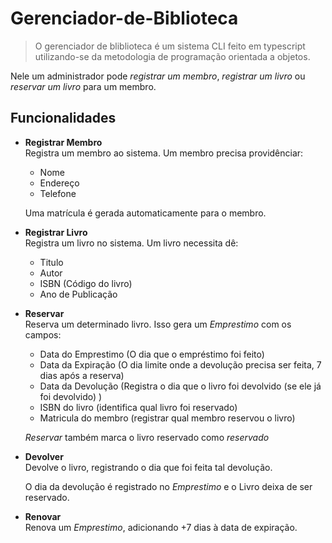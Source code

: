 # Gerenciador-de-Biblioteca
> O gerenciador de  bliblioteca é um sistema CLI feito em typescript utilizando-se da metodologia de programação orientada a objetos.

Nele um administrador pode *registrar um membro*, *registrar um livro* ou *reservar um livro* para um membro.

## Funcionalidades
- **Registrar Membro** <br>
  Registra um membro ao sistema. Um membro precisa providênciar:
  - Nome
  - Endereço
  - Telefone

  Uma matrícula é gerada automaticamente para o membro.

- **Registrar Livro** <br>
  Registra um livro no sistema. Um livro necessita dê:
  - Titulo
  - Autor
  - ISBN (Código do livro)
  - Ano de Publicação

- **Reservar** <br>
  Reserva um determinado livro. Isso gera um *Emprestimo* com os campos:
  - Data do Emprestimo (O dia que o empréstimo foi feito)
  - Data da Expiração (O dia limite onde a devolução precisa ser feita, 7 dias após a reserva)
  - Data da Devolução (Registra o dia que o livro foi devolvido (se ele já foi devolvido) )
  - ISBN do livro (identifica qual livro foi reservado)
  - Matricula do membro (registrar qual membro reservou o livro)

  *Reservar* também marca o livro reservado como *reservado*

- **Devolver** <br>
  Devolve o livro, registrando o dia que foi feita tal devolução.
  
  O dia da devolução é registrado no *Emprestimo* e o Livro deixa de ser reservado.

- **Renovar** <br>
  Renova um *Emprestimo*, adicionando +7 dias à data de expiração.
  
